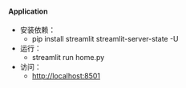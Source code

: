 #### Application
- 安装依赖：
    - pip install streamlit streamlit-server-state -U
- 运行：
    - streamlit run home.py
- 访问：
    - [http://localhost:8501](http://localhost:8501)



